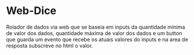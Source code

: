 # Web-Dice
Rolador de dados via web que se baseia em inputs da quantidade mínima de valor dos dados, quantidade máxima de valor dos dados e um button que guarda um evento que recebe os atuais valores do inputs e na area de resposta subscreve no html o valor.
